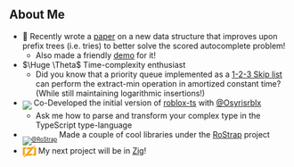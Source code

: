 ## About Me
- 📃 Recently wrote a [paper](https://validark.github.io/DynSDT) on a new data structure that improves upon prefix trees (i.e. tries) to better solve the scored autocomplete problem!
    - Also made a friendly [demo](https://validark.github.io/DynSDT/demo) for it!
- $\Huge \Theta$ Time-complexity enthusiast
    - Did you know that a priority queue implemented as a [1-2-3 Skip list](https://github.com/Validark/1-2-3-Skip-List) can perform the extract-min operation in amortized constant time? (While still maintaining logarithmic insertions!)
- [<sub><sub><img width="22" src="https://roblox-ts.com/img/favicon.ico"></sub></sub>](https://roblox-ts.com) Co-Developed the initial version of [roblox-ts](https://roblox-ts.com) with [@Osyrisrblx](https://github.com/osyrisrblx)
    - Ask me how to parse and transform your complex type in the TypeScript type-language
- [<sub><sub><img src="https://avatars.githubusercontent.com/u/22812966?s=400&amp;u=f88abb95db683705c4fc526b76a562ae4a21053c&amp;v=4" width="21" alt="@RoStrap"></sub></sub>](https://rostrap.github.io/) Made a couple of cool libraries under the [RoStrap](https://rostrap.github.io/) project
- [<sub><sub><img src="https://raw.githubusercontent.com/Validark/Validark/master/zig.svg" height="22"></sub></sub>](https://ziglang.org/) My next project will be in [Zig](https://ziglang.org/)!

<!--
https://ziglang.org/zig-logo-dark.svg
**Validark/Validark** is a ✨ _special_ ✨ repository because its `README.md` (this file) appears on your GitHub profile.

Here are some ideas to get you started:

- 🔭 I’m currently working on ...
- 🌱 I’m currently learning ...
- 👯 I’m looking to collaborate on ...
- 🤔 I’m looking for help with ...
- 💬 Ask me about ...
- 📫 How to reach me: ...
- 😄 Pronouns: ...
- ⚡ Fun fact: ...
-->
